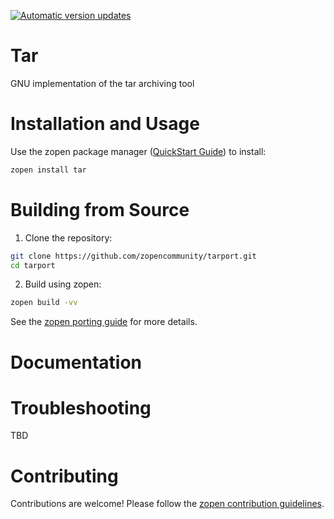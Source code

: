 [![Automatic version updates](https://github.com/ZOSOpenTools/tarport/actions/workflows/bump.yml/badge.svg)](https://github.com/ZOSOpenTools/tarport/actions/workflows/bump.yml)

# Tar

GNU implementation of the tar archiving tool

# Installation and Usage

Use the zopen package manager ([QuickStart Guide](https://zopen.community/#/Guides/QuickStart)) to install:
```bash
zopen install tar
```

# Building from Source

1. Clone the repository:
```bash
git clone https://github.com/zopencommunity/tarport.git
cd tarport
```
2. Build using zopen:
```bash
zopen build -vv
```

See the [zopen porting guide](https://zopen.community/#/Guides/Porting) for more details.

# Documentation


# Troubleshooting
TBD

# Contributing
Contributions are welcome! Please follow the [zopen contribution guidelines](https://github.com/zopencommunity/meta/blob/main/CONTRIBUTING.md).
